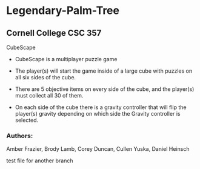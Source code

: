 # Legendary-Palm-Tree
## Cornell College CSC 357


CubeScape
- CubeScape is a multiplayer puzzle game

- The player(s) will start the game inside of a large cube with puzzles on all six sides of the cube.

- There are 5 objective items on every side of the cube, and the player(s) must collect all 30 of them.

- On each side of the cube there is a gravity controller that will flip the player(s) gravity depending on which side the Gravity controller is selected.
 
### Authors:
Amber Frazier, 
Brody Lamb, 
Corey Duncan, 
Cullen Yuska, 
Daniel Heinsch


test file for another branch 
